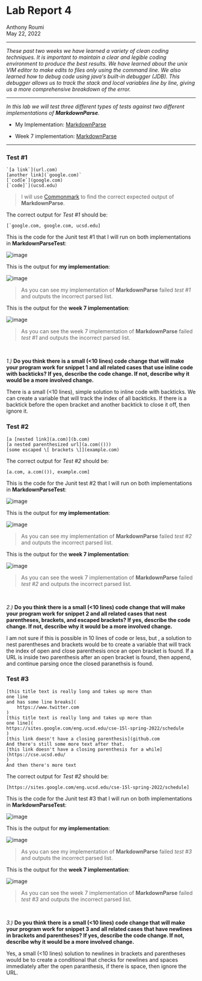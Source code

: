 # **Lab Report 4**
Anthony Roumi <br>
May 22, 2022 

---
_These past two weeks we have learned a variety of clean coding techniques. It is important to maintain a clear and legible coding environment to produce the best results. We have learned about the unix VIM editor to make edits to files only using the command line. We also learned how to debug code using java's built-in debugger (JDB). This debugger allows us to track the stack and local variables line by line, giving us a more comprehensive breakdown of the error._

___
_In this lab we will test three different types of tests against two different implementations of __MarkdownParse__._

- My Implementation: [MarkdownParse](https://github.com/tonyroumi/markdown-parser.git)

- Week 7 implementation: [MarkdownParse](https://github.com/ujik500/markdown-parser.git)

___
### __Test #1__
```
`[a link`](url.com)
[another link](`google.com)`
[`cod[e`](google.com)
[`code]`](ucsd.edu)
```

>I will use [Commonmark](https://spec.commonmark.org/dingus/) to find the correct expected output of __MarkdownParse__. 

The correct output for _Test #1_ should be: 
```
[`google.com, google.com, ucsd.edu]
```

This is the code for the Junit test #1 that I will run on both implementations in __MarkdownParseTest__:

![image](https://github.com/tonyroumi/cse15l-lab-reports/blob/main/Lab%20Report%204/markdowntest-test1.png?raw=true)

This is the output for __my implementation__:

![image](https://github.com/tonyroumi/cse15l-lab-reports/blob/main/Lab%20Report%204/test1-mine.png?raw=true)

>As you can see my implementation of __MarkdownParse__ failed _test #1_ and outputs the incorrect parsed list.


This is the output for the __week 7 implementation__:

![image](https://github.com/tonyroumi/cse15l-lab-reports/blob/main/Lab%20Report%204/test1-week7.png?raw=true)

>As you can see the week 7 implementation of __MarkdownParse__ failed _test #1_ and outputs the incorrect parsed list. 

<br>


_1.)_ __Do you think there is a small (<10 lines) code change that will make your program work for snippet 1 and all related cases that use inline code with backticks? If yes, describe the code change. If not, describe why it would be a more involved change.__


There is a small (<10 lines), simple solution to inline code with backticks. We can create a variable that will track the index of all backticks. If there is a backtick before the open bracket and another backtick to close it off, then ignore it.

### __Test #2__
```
[a [nested link](a.com)](b.com)
[a nested parenthesized url](a.com(()))
[some escaped \[ brackets \]](example.com)
```

The correct output for _Test #2_ should be: 
```
[a.com, a.com(()), example.com]
```

This is the code for the Junit test #2 that I will run on both implementations in __MarkdownParseTest__:

![image](https://github.com/tonyroumi/cse15l-lab-reports/blob/main/Lab%20Report%204/markdowntest-test2.png?raw=true)

This is the output for __my implementation__:

![image](https://github.com/tonyroumi/cse15l-lab-reports/blob/main/Lab%20Report%204/test2-mine.png?raw=true)

>As you can see my implementation of __MarkdownParse__ failed _test #2_ and outputs the incorrect parsed list.


This is the output for the __week 7 implementation__:

![image](https://github.com/tonyroumi/cse15l-lab-reports/blob/main/Lab%20Report%204/test2-week7.png?raw=true)

>As you can see the week 7 implementation of __MarkdownParse__ failed _test #2_ and outputs the incorrect parsed list. 

<br>

_2.)_ __Do you think there is a small (<10 lines) code change that will make your program work for snippet 2 and all related cases that nest parentheses, brackets, and escaped brackets? If yes, describe the code change. If not, describe why it would be a more involved change.__

I am not sure if this is possible in 10 lines of code or less, but , a solution to nest parentheses and brackets would be to create a variable that will track the index of open and close parenthesis once an open bracket is found. If a URL is inside two parenthesis after an open bracket is found, then append, and continue parsing once the closed paranethsis is found. 


### __Test #3__
```
[this title text is really long and takes up more than 
one line
and has some line breaks](
    https://www.twitter.com
)
[this title text is really long and takes up more than 
one line](
https://sites.google.com/eng.ucsd.edu/cse-15l-spring-2022/schedule
)
[this link doesn't have a closing parenthesis](github.com
And there's still some more text after that.
[this link doesn't have a closing parenthesis for a while](https://cse.ucsd.edu/
)
And then there's more text
```
The correct output for _Test #2_ should be: 
```
[https://sites.google.com/eng.ucsd.edu/cse-15l-spring-2022/schedule]
```

This is the code for the Junit test #3 that I will run on both implementations in __MarkdownParseTest__:

![image](https://github.com/tonyroumi/cse15l-lab-reports/blob/main/Lab%20Report%204/markdowntest-test3.png?raw=true)

This is the output for __my implementation__:

![image](https://github.com/tonyroumi/cse15l-lab-reports/blob/main/Lab%20Report%204/test3-mine.png?raw=true)

>As you can see my implementation of __MarkdownParse__ failed _test #3_ and outputs the incorrect parsed list.


This is the output for the __week 7 implementation__:

![image](https://github.com/tonyroumi/cse15l-lab-reports/blob/main/Lab%20Report%204/test3-week7.png?raw=true)

>As you can see the week 7 implementation of __MarkdownParse__ failed _test #3_ and outputs the incorrect parsed list. 

<br>

_3.)_ __Do you think there is a small (<10 lines) code change that will make your program work for snippet 3 and all related cases that have newlines in brackets and parentheses? If yes, describe the code change. If not, describe why it would be a more involved change.__

Yes, a small (<10 lines) solution to newlines in brackets and parentheses would be to create a conditional that checks for newlines and spaces immediately after the open paranthesis, if there is space, then ignore the URL. 






